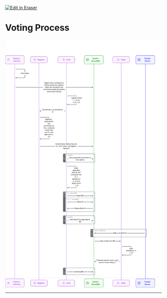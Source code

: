 <p><a target="_blank" href="https://app.eraser.io/workspace/AQgo9v7DnuFwT9pplvrx" id="edit-in-eraser-github-link"><img alt="Edit in Eraser" src="https://firebasestorage.googleapis.com/v0/b/second-petal-295822.appspot.com/o/images%2Fgithub%2FOpen%20in%20Eraser.svg?alt=media&amp;token=968381c8-a7e7-472a-8ed6-4a6626da5501"></a></p>

# Voting Process
![Voting Process](/.eraser/AQgo9v7DnuFwT9pplvrx___lqrF2i07Z8W7Qv7K4pe5Hkyjfqc2___---figure---6-onLsTVI7ObNT61zJjUw---figure---VhBKeZNJK3CAtv71OpWAkA.png "Voting Process")

****


<!--- Eraser file: https://app.eraser.io/workspace/AQgo9v7DnuFwT9pplvrx --->